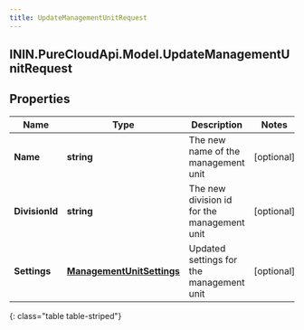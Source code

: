 ```yaml
---
title: UpdateManagementUnitRequest
---
```

## ININ.PureCloudApi.Model.UpdateManagementUnitRequest

## Properties

|Name | Type | Description | Notes|
|------------ | ------------- | ------------- | -------------|
| **Name** | **string** | The new name of the management unit | [optional] |
| **DivisionId** | **string** | The new division id for the management unit | [optional] |
| **Settings** | [**ManagementUnitSettings**](ManagementUnitSettings.html) | Updated settings for the management unit | [optional] |
{: class="table table-striped"}


